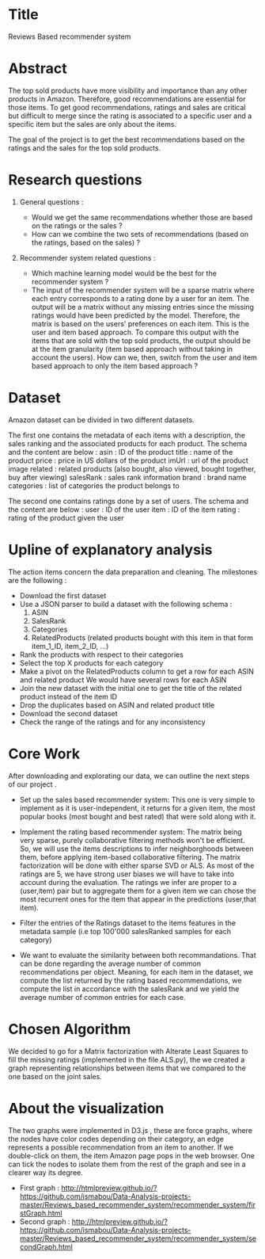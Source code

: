# Title

Reviews Based recommender system

# Abstract

The top sold products have more visibility and importance than any other products in Amazon. 
Therefore, good recommendations are essential for those items.
To get good recommendations, ratings and sales are critical but difficult to merge since the rating is associated to a specific user and a specific item but the sales are only about the items. 

The goal of the project is to get the best recommendations based on the ratings and the sales for the top sold products.

# Research questions

1) General questions :
	- Would we get the same recommendations whether those are based on the ratings or the sales ? 
	- How can we combine the two sets of recommendations (based on the ratings, based on the sales) ?

2) Recommender system related questions :
	- Which machine learning model would be the best for the recommender system ?
	- The input of the recommender system will be a sparse matrix where each entry corresponds to a rating done by a user for an item.
	  The output will be a matrix without any missing entries since the missing ratings would have been predicted by the model.
	  Therefore, the matrix is based on the users' preferences on each item. This is the user and item based approach.
	  To compare this output with the items that are sold with the top sold products, the output should be at the item granularity (item based approach without taking in account the users).
	  How can we, then, switch from the user and item based approach to only the item based approach ?

# Dataset

Amazon dataset can be divided in two different datasets. 

The first one contains the metadata of each items with a description, the sales ranking and the associated products for each product.
The schema and the content are below :
    asin : ID of the product
    title : name of the product
    price : price in US dollars of the product
    imUrl : url of the product image
    related : related products (also bought, also viewed, bought together, buy after viewing)
    salesRank : sales rank information
    brand : brand name
    categories : list of categories the product belongs to


The second one contains ratings done by a set of users.
The schema and the content are below :
	user : ID of the user
	item : ID of the item
	rating : rating of the product given the user

# Upline of explanatory analysis
The action items concern the data preparation and cleaning. The milestones are the following :
 - Download the first dataset
 - Use a JSON parser to build a dataset with the following schema :
	1) ASIN
	2) SalesRank
	3) Categories
	4) RelatedProducts (related products bought with this item in that form item_1_ID, item_2_ID, ...)
 - Rank the products with respect to their categories
 - Select the top X products for each category
 - Make a pivot on the RelatedProducts column to get a row for each ASIN and related product
   We would have several rows for each ASIN 
 - Join the new dataset with the initial one to get the title of the related product instead of the item ID
  - Drop the duplicates based on ASIN and related product title
 - Download the second dataset
 - Check the range of the ratings and for any inconsistency
 
# Core Work 
After downloading and explorating our data, we can outline the next steps of our project .
- Set up the sales based recommender system: This one is very simple to implement as it is user-independent, it returns for a given item, the most popular books (most bought and best rated) that were sold along with it.

- Implement the rating based recommender system: The matrix being very sparse, purely collaborative filtering methods won't be efficient. So, we will use the items descriptions to infer neighborghoods between them, before applying item-based collaborative filtering. The matrix factorization will be done with either sparse SVD or ALS. As most of the ratings are 5, we have strong user biases we will have to take into account during the evaluation. The ratings we infer are proper to a (user,item) pair but to aggregate them for a given item we can chose the most recurrent ones for the item that appear in the predictions (user,that item).

- Filter the entries of the Ratings dataset to the items features in the metadata sample (i.e top 100'000 salesRanked samples for each category)

- We want to evaluate the similarity between both recommandations. That can be done regarding the average number of common recommendations per object. Meaning, for each item in the dataset, we compute the list returned by the rating based recommendations, we compute the list in accordance with the salesRank and we yield the average  number of common entries for each case.
# Chosen Algorithm
We decided to go for a Matrix factorization with Alterate Least Squares to fill the missing ratings (implemented in the file ALS.py), the we created a graph representing relationships between items that we compared to the one based on the joint sales.

# About the visualization

The two graphs were implemented in D3.js , these are force graphs, where the nodes have color codes depending on their category, an edge represents a possible recommendation from an item to another. If we double-click on them, the item Amazon page pops in the web browser. One can tick the nodes to isolate them from the rest of the graph and see in a clearer way its degree.

- First graph : http://htmlpreview.github.io/?https://github.com/ismabou/Data-Analysis-projects-master/Reviews_based_recommender_system/recommender_system/firstGraph.html
- Second graph : http://htmlpreview.github.io/?https://github.com/ismabou/Data-Analysis-projects-master/Reviews_based_recommender_system/recommender_system/secondGraph.html


	





